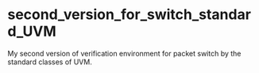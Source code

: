 # second_version_for_switch_standard_UVM
My second version of verification environment for packet switch by the standard classes of UVM.
